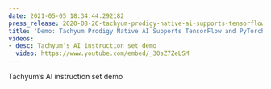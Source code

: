 ```yaml
---
date: 2021-05-05 18:34:44.292182
press_release: 2020-08-26-tachyum-prodigy-native-ai-supports-tensorflow-and-pytorch
title: 'Demo: Tachyum Prodigy Native AI Supports TensorFlow and PyTorch'
videos:
- desc: Tachyum’s AI instruction set demo
  video: https://www.youtube.com/embed/_30sZ7ZeLSM
---
```


Tachyum’s AI instruction set demo